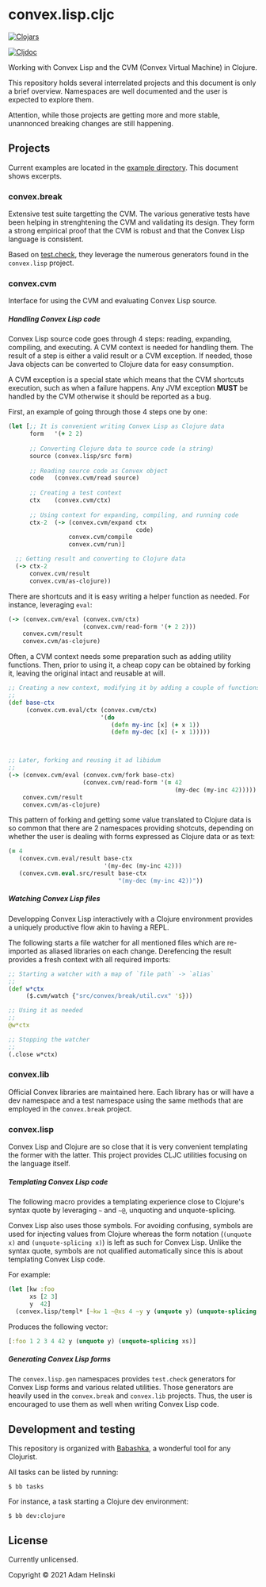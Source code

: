 # convex.lisp.cljc

[![Clojars](https://img.shields.io/clojars/v/helins/convex.lisp.cljc.svg)](https://clojars.org/helins/convex.lisp.cljc)

[![Cljdoc](https://cljdoc.org/badge/helins/convex.lisp.cljc)](https://cljdoc.org/d/helins/convex.lisp.cljc)

Working with Convex Lisp and the CVM (Convex Virtual Machine) in Clojure.

This repository holds several interrelated projects and this document is only a brief overview. Namespaces are well documented and the user is
expected to explore them.

Attention, while those projects are getting more and more stable, unannonced breaking changes are still happening.


## Projects

Current examples are located in the [example directory](../main/src/example/convex/example). This document shows excerpts.

### convex.break

Extensive test suite targetting the CVM. The various generative tests have been helping in strenghtening the CVM and validating its design. They form a strong empirical proof
that the CVM is robust and that the Convex Lisp language is consistent.

Based on [test.check](https://github.com/clojure/test.check), they leverage the numerous generators found in the `convex.lisp` project.


### convex.cvm

Interface for using the CVM and evaluating Convex Lisp source.


##### Handling Convex Lisp code

Convex Lisp source code goes through 4 steps: reading, expanding, compiling, and executing. A CVM context is needed for handling them. The result of a step is either a valid result or a CVM exception. If needed, those Java objects can be converted to Clojure data for easy consumption.

A CVM exception is a special state which means that the CVM shortcuts execution, such as when a failure happens. Any JVM exception **MUST** be handled by the CVM otherwise
it should be reported as a bug.

First, an example of going through those 4 steps one by one:

```clojure
(let [;; It is convenient writing Convex Lisp as Clojure data
      form   '(+ 2 2)
      
      ;; Converting Clojure data to source code (a string)
      source (convex.lisp/src form)
      
      ;; Reading source code as Convex object
      code   (convex.cvm/read source)
      
      ;; Creating a test context
      ctx    (convex.cvm/ctx)
      
      ;; Using context for expanding, compiling, and running code
      ctx-2  (-> (convex.cvm/expand ctx
                                    code)
                 convex.cvm/compile
                 convex.cvm/run)]

  ;; Getting result and converting to Clojure data
  (-> ctx-2
      convex.cvm/result
      convex.cvm/as-clojure))
```

There are shortcuts and it is easy writing a helper function as needed. For instance, leveraging `eval`:

```clojure
(-> (convex.cvm/eval (convex.cvm/ctx)
                     (convex.cvm/read-form '(+ 2 2)))
    convex.cvm/result
    convex.cvm/as-clojure)
```

Often, a CVM context needs some preparation such as adding utility functions. Then, prior to using it, a cheap copy can be obtained by forking it, leaving the original
intact and reusable at will.

```clojure
;; Creating a new context, modifying it by adding a couple of functions in the environment
;;
(def base-ctx
     (convex.cvm.eval/ctx (convex.cvm/ctx)
                          '(do
                             (defn my-inc [x] (+ x 1))
                             (defn my-dec [x] (- x 1)))))



;; Later, forking and reusing it ad libidum
;;
(-> (convex.cvm/eval (convex.cvm/fork base-ctx)
                     (convex.cvm/read-form '(= 42
                                               (my-dec (my-inc 42)))))
    convex.cvm/result
    convex.cvm/as-clojure)
```

This pattern of forking and getting some value translated to Clojure data is so common that there are 2 namespaces providing shotcuts, depending on whether the user
is dealing with forms expressed as Clojure data or as text:

```clojure
(= 4
   (convex.cvm.eval/result base-ctx
                           '(my-dec (my-inc 42)))
   (convex.cvm.eval.src/result base-ctx
                               "(my-dec (my-inc 42))"))
```


##### Watching Convex Lisp files

Developping Convex Lisp interactively with a Clojure environment provides a uniquely productive flow akin to having a REPL.

The following starts a file watcher for all mentioned files which are re-imported as aliased libraries on each change. Derefencing the result provides a fresh context with
all required imports:

```clojure
;; Starting a watcher with a map of `file path` -> `alias`
;;
(def w*ctx
     ($.cvm/watch {"src/convex/break/util.cvx" '$}))

;; Using it as needed
;;
@w*ctx

;; Stopping the watcher
;;
(.close w*ctx)
```


### convex.lib

Official Convex libraries are maintained here. Each library has or will have a dev namespace and a test namespace using the same methods that are employed in the
`convex.break` project.


### convex.lisp

Convex Lisp and Clojure are so close that it is very convenient templating the former with the latter. This project provides CLJC utilities focusing on the language itself.


##### Templating Convex Lisp code

The following macro provides a templating experience close to Clojure's syntax quote by leveraging `~` and `~@`, unquoting and unquote-splicing.

Convex Lisp also uses those symbols. For avoiding confusing, symbols are used for injecting values from Clojure whereas the form notation (`(unquote x)` and `(unquote-splicing x)`) is left as such for Convex Lisp. Unlike the syntax quote, symbols are not qualified automatically since this is about templating Convex Lisp code.

For example:

```clojure
(let [kw :foo
      xs [2 3]
      y  42]
  (convex.lisp/templ* [~kw 1 ~@xs 4 ~y y (unquote y) (unquote-splicing xs)]))
```

Produces the following vector:

```clojure
[:foo 1 2 3 4 42 y (unquote y) (unquote-splicing xs)]
```


##### Generating Convex Lisp forms

The `convex.lisp.gen` namespaces provides `test.check` generators for Convex Lisp forms and various related utilities. Those generators are heavily used in the `convex.break` and
`convex.lib` projects. Thus, the user is encouraged to use them as well when writing Convex Lisp code.



## Development and testing <a name="develop">

This repository is organized with [Babashka](https://github.com/babashka/babashka), a wonderful tool for any Clojurist.

All tasks can be listed by running:

```shell
$ bb tasks
```

For instance, a task starting a Clojure dev environment:

```shell
$ bb dev:clojure
```


## License

Currently unlicensed.

Copyright © 2021 Adam Helinski
